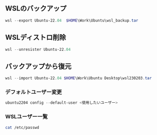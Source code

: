 ## WSLのバックアップ

```PowerShell
wsl --export Ubuntu-22.04  $HOME\Work\Ubuntu\wsl_backup.tar
```

## WSLディストロ削除
```PowerShell
wsl --unresister Ubuntu-22.04
```


## バックアップから復元
```PowerShell
wsl --import Ubuntu-22.04 $HOME\Work\Ubuntu Desktop\wsl230203.tar
```

### デフォルトユーザー変更
```PowerShell
ubuntu2204 config --default-user <使用したいユーザー>
```

### WSLユーザー一覧
```bash
cat /etc/passwd
```